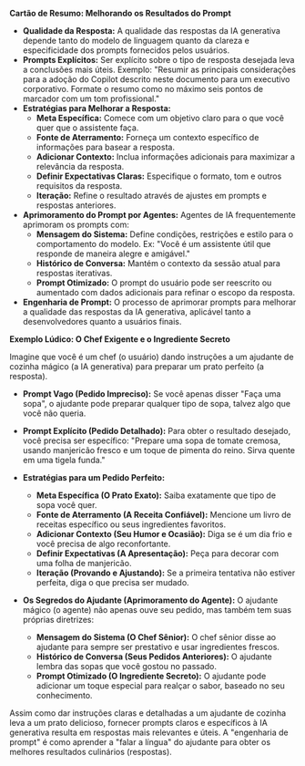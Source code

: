 **Cartão de Resumo: Melhorando os Resultados do Prompt**

* **Qualidade da Resposta:** A qualidade das respostas da IA generativa depende tanto do modelo de linguagem quanto da clareza e especificidade dos prompts fornecidos pelos usuários.
* **Prompts Explícitos:** Ser explícito sobre o tipo de resposta desejada leva a conclusões mais úteis. Exemplo: "Resumir as principais considerações para a adoção do Copilot descrito neste documento para um executivo corporativo. Formate o resumo como no máximo seis pontos de marcador com um tom profissional."
* **Estratégias para Melhorar a Resposta:**
    * **Meta Específica:** Comece com um objetivo claro para o que você quer que o assistente faça.
    * **Fonte de Aterramento:** Forneça um contexto específico de informações para basear a resposta.
    * **Adicionar Contexto:** Inclua informações adicionais para maximizar a relevância da resposta.
    * **Definir Expectativas Claras:** Especifique o formato, tom e outros requisitos da resposta.
    * **Iteração:** Refine o resultado através de ajustes em prompts e respostas anteriores.
* **Aprimoramento do Prompt por Agentes:** Agentes de IA frequentemente aprimoram os prompts com:
    * **Mensagem do Sistema:** Define condições, restrições e estilo para o comportamento do modelo. Ex: "Você é um assistente útil que responde de maneira alegre e amigável."
    * **Histórico de Conversa:** Mantém o contexto da sessão atual para respostas iterativas.
    * **Prompt Otimizado:** O prompt do usuário pode ser reescrito ou aumentado com dados adicionais para refinar o escopo da resposta.
* **Engenharia de Prompt:** O processo de aprimorar prompts para melhorar a qualidade das respostas da IA generativa, aplicável tanto a desenvolvedores quanto a usuários finais.

**Exemplo Lúdico: O Chef Exigente e o Ingrediente Secreto**

Imagine que você é um chef (o usuário) dando instruções a um ajudante de cozinha mágico (a IA generativa) para preparar um prato perfeito (a resposta).

* **Prompt Vago (Pedido Impreciso):** Se você apenas disser "Faça uma sopa", o ajudante pode preparar qualquer tipo de sopa, talvez algo que você não queria.

* **Prompt Explícito (Pedido Detalhado):** Para obter o resultado desejado, você precisa ser específico: "Prepare uma sopa de tomate cremosa, usando manjericão fresco e um toque de pimenta do reino. Sirva quente em uma tigela funda."

* **Estratégias para um Pedido Perfeito:**
    * **Meta Específica (O Prato Exato):** Saiba exatamente que tipo de sopa você quer.
    * **Fonte de Aterramento (A Receita Confiável):** Mencione um livro de receitas específico ou seus ingredientes favoritos.
    * **Adicionar Contexto (Seu Humor e Ocasião):** Diga se é um dia frio e você precisa de algo reconfortante.
    * **Definir Expectativas (A Apresentação):** Peça para decorar com uma folha de manjericão.
    * **Iteração (Provando e Ajustando):** Se a primeira tentativa não estiver perfeita, diga o que precisa ser mudado.

* **Os Segredos do Ajudante (Aprimoramento do Agente):** O ajudante mágico (o agente) não apenas ouve seu pedido, mas também tem suas próprias diretrizes:
    * **Mensagem do Sistema (O Chef Sênior):** O chef sênior disse ao ajudante para sempre ser prestativo e usar ingredientes frescos.
    * **Histórico de Conversa (Seus Pedidos Anteriores):** O ajudante lembra das sopas que você gostou no passado.
    * **Prompt Otimizado (O Ingrediente Secreto):** O ajudante pode adicionar um toque especial para realçar o sabor, baseado no seu conhecimento.

Assim como dar instruções claras e detalhadas a um ajudante de cozinha leva a um prato delicioso, fornecer prompts claros e específicos à IA generativa resulta em respostas mais relevantes e úteis. A "engenharia de prompt" é como aprender a "falar a língua" do ajudante para obter os melhores resultados culinários (respostas).